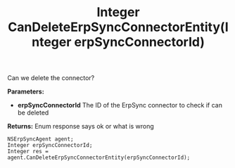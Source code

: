 ﻿---
uid: crmscript_ref_NSErpSyncAgent_CanDeleteErpSyncConnectorEntity
title: Integer CanDeleteErpSyncConnectorEntity(Integer erpSyncConnectorId)
intellisense: NSErpSyncAgent.CanDeleteErpSyncConnectorEntity
keywords: NSErpSyncAgent, CanDeleteErpSyncConnectorEntity
so.topic: reference
---

Can we delete the connector?

**Parameters:**
 - **erpSyncConnectorId** The ID of the ErpSync connector to check if can be deleted

**Returns:** Enum response says ok or what is wrong

```crmscript
NSErpSyncAgent agent;
Integer erpSyncConnectorId;
Integer res = agent.CanDeleteErpSyncConnectorEntity(erpSyncConnectorId);
```

